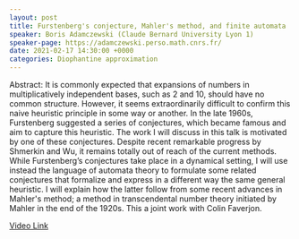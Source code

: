 ```yaml
---
layout: post
title: Furstenberg's conjecture, Mahler's method, and finite automata
speaker: Boris Adamczewski (Claude Bernard University Lyon 1)
speaker-page: https://adamczewski.perso.math.cnrs.fr/
date: 2021-02-17 14:30:00 +0000
categories: Diophantine approximation
---
```


Abstract: It is commonly expected that expansions of numbers in multiplicatively independent bases, such as 2 and 10, should have no common structure. However, it seems extraordinarily difficult to confirm this naive heuristic principle in some way or another. In the late 1960s, Furstenberg suggested a series of conjectures, which became famous and aim to capture this heuristic. The work I will discuss in this talk is motivated by one of these conjectures. Despite recent remarkable progress by Shmerkin and Wu, it remains totally out of reach of the current methods. While Furstenberg’s conjectures take place in a dynamical setting, I will use instead the language of automata theory to formulate some related conjectures that formalize and express in a different way the same general heuristic. I will explain how the latter follow from some recent advances in Mahler's method; a method in transcendental number theory initiated by Mahler in the end of the 1920s. This a joint work with Colin Faverjon.

[Video Link](https://drive.google.com/file/d/1y6af_2uiPhwGdlGFZDs2eJuQqJmhxzPp/edit)